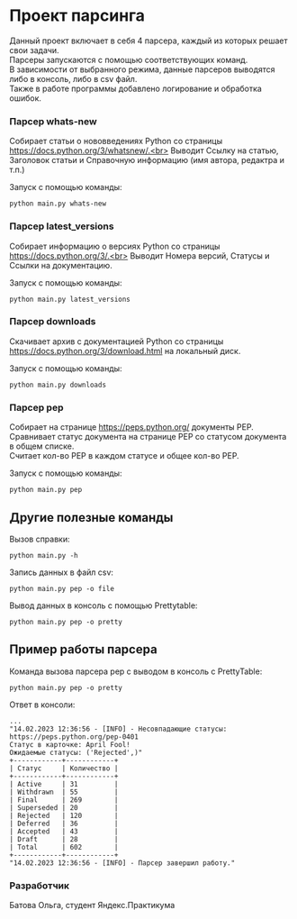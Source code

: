 # Проект парсинга

Данный проект включает в себя 4 парсера, каждый из которых решает свои задачи.<br>
Парсеры запускаются с помощью соответствующих команд.<br>
В зависимости от выбранного режима, данные парсеров выводятся либо в консоль, либо в csv файл.<br>
Также в работе программы добавлено логирование и обработка ошибок.<br>

### Парсер whats-new

Собирает статьи о нововведениях Python со страницы https://docs.python.org/3/whatsnew/.<br>
Выводит Ссылку на статью, Заголовок статьи и Справочную информацию (имя автора, редактра и т.п.)

Запуск с помощью команды:
```
python main.py whats-new
```

### Парсер latest_versions

Собирает информацию о версияx Python со страницы https://docs.python.org/3/.<br>
Выводит Номера версий, Статусы и Ссылки на документацию.

Запуск с помощью команды:
```
python main.py latest_versions
```

### Парсер downloads

Скачивает архив с документацией Python со страницы https://docs.python.org/3/download.html на локальный диск.

Запуск с помощью команды:
```
python main.py downloads
```

### Парсер pep

Cобирает на странице https://peps.python.org/ документы PEP.<br>
Cравнивает статус документа на странице PEP со статусом документа в общем списке.<br>
Считает кол-во PEP в каждом статусе и общее кол-во PEP.

Запуск с помощью команды:
```
python main.py pep
```

## Другие полезные команды

Вызов справки:
```
python main.py -h
```

Запись данных в файл csv:
```
python main.py pep -o file
```

Вывод данных в консоль с помощью Prettytable:
```
python main.py pep -o pretty
```


## Пример работы парсера

Команда вызова парсера pep с выводом в консоль с PrettyTable:
```
python main.py pep -o pretty
```

Ответ в консоли:
```
...
"14.02.2023 12:36:56 - [INFO] - Несовпадающие статусы:
https://peps.python.org/pep-0401
Статус в карточке: April Fool!
Ожидаемые статусы: ('Rejected',)"
+------------+------------+
| Статус     | Количество |
+------------+------------+
| Active     | 31         |
| Withdrawn  | 55         |
| Final      | 269        |
| Superseded | 20         |
| Rejected   | 120        |
| Deferred   | 36         |
| Accepted   | 43         |
| Draft      | 28         |
| Total      | 602        |
+------------+------------+
"14.02.2023 12:36:56 - [INFO] - Парсер завершил работу."
```

### Разработчик ###

Батова Ольга, студент Яндекс.Практикума
